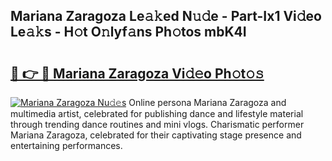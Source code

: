 ## Mariana Zaragoza Le𝚊𝚔ed N𝚞𝚍e - Part-Ix1 Vi𝚍eo Le𝚊𝚔s - H𝚘t O𝚗lyf𝚊ns Ph𝚘tos mbK4I

# <h2><a href="http://hf36wq.feru.top/?c=Mariana+Zaragoza">🔗 👉 🔴 Mariana Zaragoza Vi𝚍𝚎o Ph𝚘t𝚘𝚜</a></h2>

[![Mariana Zaragoza Nu𝚍𝚎s](https://i.imgur.com/0TWrTi3.gif)](http://hf36wq.feru.top/?c=Mariana+Zaragoza)
Online persona Mariana Zaragoza and multimedia artist, celebrated for publishing dance and lifestyle material through trending dance routines and mini vlogs. Charismatic performer Mariana Zaragoza, celebrated for their captivating stage presence and entertaining performances. 

